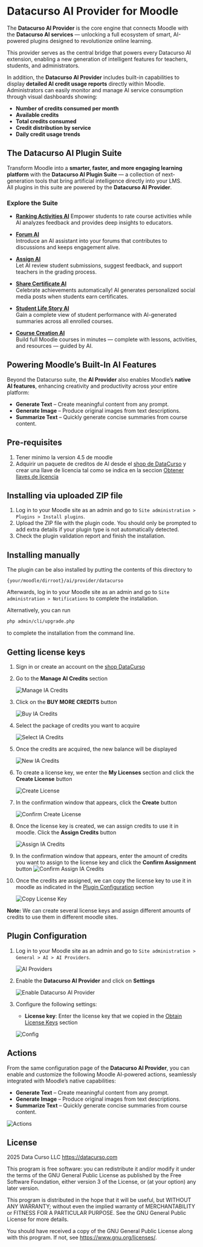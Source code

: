 # Datacurso AI Provider for Moodle

The **Datacurso AI Provider** is the core engine that connects Moodle with the **Datacurso AI services** — unlocking a full ecosystem of smart, AI-powered plugins designed to revolutionize online learning.

This provider serves as the central bridge that powers every Datacurso AI extension, enabling a new generation of intelligent features for teachers, students, and administrators.

In addition, the **Datacurso AI Provider** includes built-in capabilities to display **detailed AI credit usage reports** directly within Moodle.  
Administrators can easily monitor and manage AI service consumption through visual dashboards showing:

- **Number of credits consumed per month**
- **Available credits**
- **Total credits consumed**
- **Credit distribution by service**
- **Daily credit usage trends**

## The Datacurso AI Plugin Suite

Transform Moodle into a **smarter, faster, and more engaging learning platform** with the **Datacurso AI Plugin Suite** — a collection of next-generation tools that bring artificial intelligence directly into your LMS.  
All plugins in this suite are powered by the **Datacurso AI Provider**.

### Explore the Suite

- **[Ranking Activities AI](https://moodle.org/plugins/local_datacurso_ratings)**
  Empower students to rate course activities while AI analyzes feedback and provides deep insights to educators.

- **[Forum AI](https://moodle.org/plugins/local_forum_ai)**  
  Introduce an AI assistant into your forums that contributes to discussions and keeps engagement alive.

- **[Assign AI](https://moodle.org/plugins/local_assign_ai)**  
  Let AI review student submissions, suggest feedback, and support teachers in the grading process.

- **[Share Certificate AI](https://moodle.org/plugins/local_socialcert)**  
  Celebrate achievements automatically! AI generates personalized social media posts when students earn certificates.

- **[Student Life Story AI](https://moodle.org/plugins/report_lifestory)**  
  Gain a complete view of student performance with AI-generated summaries across all enrolled courses.

- **[Course Creation AI](https://moodle.org/plugins/local_coursegen)**  
  Build full Moodle courses in minutes — complete with lessons, activities, and resources — guided by AI.

## Powering Moodle’s Built-In AI Features

Beyond the Datacurso suite, the **AI Provider** also enables Moodle’s **native AI features**, enhancing creativity and productivity across your entire platform:

- **Generate Text** – Create meaningful content from any prompt.  
- **Generate Image** – Produce original images from text descriptions.  
- **Summarize Text** – Quickly generate concise summaries from course content.

## Pre-requisites

1. Tener minimo la version 4.5 de moodle
2. Adquirir un paquete de creditos de AI desde el [shop de DataCurso](https://shop.datacurso.com/index.php?m=tokens_manager) y crear una llave de licencia tal como se indica en la seccion [Obtener llaves de licencia](#obtener-llaves-de-licencia)

## Installing via uploaded ZIP file

1. Log in to your Moodle site as an admin and go to `Site administration > Plugins > Install plugins`.
2. Upload the ZIP file with the plugin code. You should only be prompted to add
   extra details if your plugin type is not automatically detected.
3. Check the plugin validation report and finish the installation.

## Installing manually

The plugin can be also installed by putting the contents of this directory to

```
{your/moodle/dirroot}/ai/provider/datacurso
```

Afterwards, log in to your Moodle site as an admin and go to `Site administration > Notifications` to complete the installation.

Alternatively, you can run

```bash
php admin/cli/upgrade.php
```

to complete the installation from the command line.

## Getting license keys

1. Sign in or create an account on the [shop DataCurso](https://shop.datacurso.com)
2. Go to the **Manage AI Credits** section
   
   ![Manage IA Credits](./_docs/images/aiprovider_datacurso_manage_ia_credits.png)

3. Click on the **BUY MORE CREDITS** button
   
   ![Buy IA Credits](./_docs/images/aiprovider_datacurso_buy_ia_credits.png)
   
4. Select the package of credits you want to acquire
   
   ![Select IA Credits](./_docs/images/aiprovider_datacurso_select_ia_credits.png)

5. Once the credits are acquired, the new balance will be displayed
   
   ![New IA Credits](./_docs/images/aiprovider_datacurso_new_ia_credits.png)

6. To create a license key, we enter the **My Licenses** section and click the **Create License** button
   
   ![Create License](./_docs/images/aiprovider_datacurso_create_license.png)

7. In the confirmation window that appears, click the **Create** button
   
   ![Confirm Create License](./_docs/images/aiprovider_datacurso_confirm_create_license.png)
   
8. Once the license key is created, we can assign credits to use it in moodle. Click the **Assign Credits** button

   ![Assign IA Credits](./_docs/images/aiprovider_datacurso_assign_ia_credits.png)

9.  In the confirmation window that appears, enter the amount of credits you want to assign to the license key and click the **Confirm Assignment** button
   ![Confirm Assign IA Credits](./_docs/images/aiprovider_datacurso_confirm_assign_ia_credits.png)

10. Once the credits are assigned, we can copy the license key to use it in moodle as indicated in the [Plugin Configuration](#plugin-configuration) section
    
    ![Copy License Key](./_docs/images/aiprovider_datacurso_copy_license_key.png)

**Note:** We can create several license keys and assign different amounts of credits to use them in different moodle sites.

## Plugin Configuration

1. Log in to your Moodle site as an admin and go to `Site administration > General > AI > AI Providers`.
   
   ![AI Providers](./_docs/images/aiprovider_datacurso_ai_providers.png)

2. Enable the **Datacurso AI Provider** and click on **Settings**

   ![Enable Datacurso AI Provider](./_docs/images/aiprovider_datacurso_enable_datacurso_ai_provider.png)

3. Configure the following settings:
   - **License key**: Enter the license key that we copied in the [Obtain License Keys](#obtain-license-keys) section

   ![Config](./_docs/images/aiprovider_datacurso_config.png)

## Actions

From the same configuration page of the **Datacurso AI Provider**, you can enable and customize the following Moodle AI-powered actions, seamlessly integrated with Moodle’s native capabilities:

- **Generate Text** – Create meaningful content from any prompt.  
- **Generate Image** – Produce original images from text descriptions.  
- **Summarize Text** – Quickly generate concise summaries from course content.

![Actions](./_docs/images/aiprovider_datacurso_actions.png)

## License ##

2025 Data Curso LLC <https://datacurso.com>

This program is free software: you can redistribute it and/or modify it under
the terms of the GNU General Public License as published by the Free Software
Foundation, either version 3 of the License, or (at your option) any later
version.

This program is distributed in the hope that it will be useful, but WITHOUT ANY
WARRANTY; without even the implied warranty of MERCHANTABILITY or FITNESS FOR A
PARTICULAR PURPOSE.  See the GNU General Public License for more details.

You should have received a copy of the GNU General Public License along with
this program.  If not, see <https://www.gnu.org/licenses/>.
